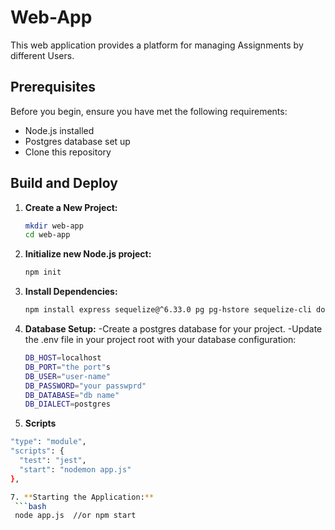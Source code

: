 # Web-App 

This web application provides a platform for managing Assignments by different Users.

## Prerequisites

Before you begin, ensure you have met the following requirements:
- Node.js installed
- Postgres database set up
- Clone this repository

## Build and Deploy

1. **Create a New Project:**

   ```bash
   mkdir web-app
   cd web-app
2. **Initialize new Node.js project:**
   ```bash
   npm init
3. **Install Dependencies:**
   ```bash
   npm install express sequelize@^6.33.0 pg pg-hstore sequelize-cli dotenv bcryptjs lodash csv-parser

4. **Database Setup:**
   -Create a postgres database for your project.
   -Update the .env file in your project root with your database configuration:

   ```bash
   DB_HOST=localhost
   DB_PORT="the port"s
   DB_USER="user-name"
   DB_PASSWORD="your passwprd"
   DB_DATABASE="db name"
   DB_DIALECT=postgres

5. **Scripts**
  ```bash
"type": "module",
  "scripts": {
    "test": "jest",
    "start": "nodemon app.js"
  },

7. **Starting the Application:**
   ```bash
   node app.js  //or npm start 